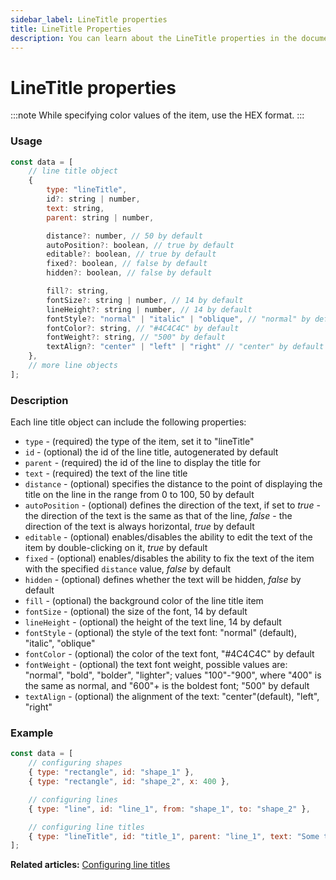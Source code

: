 ```yaml
---
sidebar_label: LineTitle properties 
title: LineTitle Properties
description: You can learn about the LineTitle properties in the documentation of the DHTMLX JavaScript Diagram library. Browse developer guides and API reference, try out code examples and live demos, and download a free 30-day evaluation version of DHTMLX Diagram.
---
```


# LineTitle properties

:::note 
While specifying color values of the item, use the HEX format.
:::

### Usage

~~~jsx
const data = [
    // line title object
    {
        type: "lineTitle",
        id?: string | number,
        text: string,
        parent: string | number, 

        distance?: number, // 50 by default
        autoPosition?: boolean, // true by default
        editable?: boolean, // true by default
        fixed?: boolean, // false by default
        hidden?: boolean, // false by default

        fill?: string,
        fontSize?: string | number, // 14 by default
        lineHeight?: string | number, // 14 by default
        fontStyle?: "normal" | "italic" | "oblique", // "normal" by default
        fontColor?: string, // "#4C4C4C" by default
        fontWeight?: string, // "500" by default
        textAlign?: "center" | "left" | "right" // "center" by default
    },
    // more line objects
];
~~~

### Description

Each line title object can include the following properties:

- `type` - (required) the type of the item, set it to "lineTitle"
- `id` - (optional) the id of the line title, autogenerated by default
- `parent` - (required) the id of the line to display the title for
- `text` - (required) the text of the line title
- `distance` - (optional) specifies the distance to the point of displaying the title on the line in the range from 0 to 100, 50 by default
- `autoPosition` - (optional) defines the direction of the text, if set to *true* - the direction of the text is the same as that of the line, *false* - the direction of the text is always horizontal, *true* by default
- `editable` - (optional) enables/disables the ability to edit the text of the item by double-clicking on it, *true* by default
- `fixed` - (optional) enables/disables the ability to fix the text of the item with the specified `distance` value, *false* by default
- `hidden` - (optional) defines whether the text will be hidden, *false* by default 
- `fill` - (optional) the background color of the line title item
- `fontSize` - (optional) the size of the font, 14 by default
- `lineHeight` - (optional) the height of the text line, 14 by default
- `fontStyle` - (optional) the style of the text font: "normal" (default), "italic", "oblique"
- `fontColor` - (optional) the color of the text font, "#4C4C4C" by default
- `fontWeight` - (optional) the text font weight, possible values are: "normal", "bold", "bolder", "lighter"; values "100"-"900", where "400" is the same as normal, and "600"+ is the boldest font; "500" by default
- `textAlign` - (optional) the alignment of the text: "center"(default), "left", "right"

### Example

~~~jsx
const data = [
    // configuring shapes
    { type: "rectangle", id: "shape_1" },
    { type: "rectangle", id: "shape_2", x: 400 },

    // configuring lines
    { type: "line", id: "line_1", from: "shape_1", to: "shape_2" },

    // configuring line titles
    { type: "lineTitle", id: "title_1", parent: "line_1", text: "Some text" },
];
~~~

**Related articles:** [Configuring line titles](../../line_titles/)